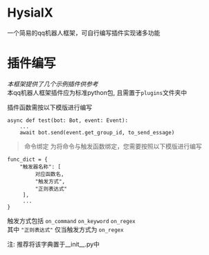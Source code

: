 # HysialX
一个简易的qq机器人框架，可自行编写插件实现诸多功能
# 插件编写
_本框架提供了几个示例插件供参考_  
本qq机器人框架插件应为标准python包, 且需置于<code>plugins</code>文件夹中

插件函数需按以下模版进行编写
<pre><code>async def test(bot: Bot, event: Event):
    ...
    await bot.send(event.get_group_id, to_send_essage)
</code></pre>

>命令绑定
为将命令与触发函数绑定，您需要按照以下模版进行编写
<pre><code>func_dict = {
    "触发器名称": [
         对应函数名,
         "触发方式",
         "正则表达式"
     ],
     ...
}</code></pre>
触发方式包括 <code>on_command</code> <code>on_keyword</code> <code>on_regex</code>  
其中 <code>"正则表达式"</code> 仅当触发方式为 <code>on_regex</code>

注: 推荐将该字典置于__init__.py中
